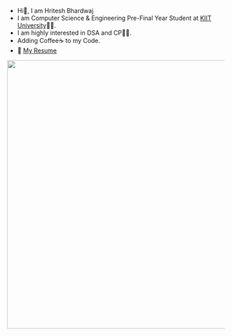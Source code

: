 - Hi👋, I am Hritesh Bhardwaj
- I am Computer Science & Engineering Pre-Final Year Student at [KIIT University](http://kiit.ac.in/)👨‍🎓.
- I am highly interested in DSA and CP👨‍💻.
- Adding Coffee☕ to my Code.
- 📜 [My Resume](https://drive.google.com/file/d/1acZ2_Dkvozu2Ak377mBkcg-zlCGaYivC/view?usp=sharing)


<img src="https://media.giphy.com/media/IpknyEIpxz0K9AKXog/giphy.gif" width="620px"> 

<!---
Hritesh1001/Hritesh1001 is a ✨ special ✨ repository because its `README.md` (this file) appears on your GitHub profile.
You can click the Preview link to take a look at your changes.
--->
